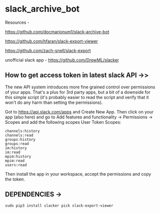 # slack_archive_bot

Resources -

https://github.com/docmarionum1/slack-archive-bot

https://github.com/hfaran/slack-export-viewer

https://github.com/zach-snell/slack-export


unofficial slack app - https://github.com/DrewML/slacker


## How to get access token in latest slack API ->>

The new API system introduces more fine grained control over permissions of your apps. That's a plus for 3rd party apps, but a bit of a downside for this simple script (it's probably easier to read the script and verify that it won't do any harm than setting the permissions).

Got to https://api.slack.com/apps and Create New App. Then click on your app (also here) and go to Add features and functionality -> Permissions -> Scopes and add the following scopes User Token Scopes:

```
channels:history
channels:read
groups:history
groups:read
im:history
im:read
mpim:history
mpim:read
users:read
```
Then install the app in your workspace, accept the permissions and copy the token. 

## DEPENDENCIES ->

``` 
sudo pip3 install slacker pick slack-export-viewer
```
